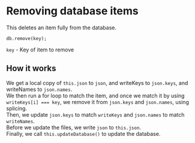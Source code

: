 # Removing database items
This deletes an item fully from the database.
```
db.remove(key);
```
`key` - Key of item to remove
## How it works
We get a local copy of `this.json` to `json`, and writeKeys to `json.keys`, and writeNames to `json.names`.  
We then run a for loop to match the item, and once we match it by using `writeKeys[i] === key`, we remove it from `json.keys` and `json.names`, using splicing.  
Then, we update `json.keys` to match `writeKeys` and `json.names` to match `writeNames`.  
Before we update the files, we write `json` to `this.json`.  
Finally, we call `this.updateDatabase()` to update the database.